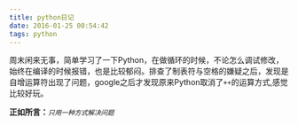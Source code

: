 ```yaml
---
title: python日记
date: 2016-01-25 00:54:42
tags: python
---
```


周末闲来无事，简单学习了一下Python，在做循环的时候，不论怎么调试修改，始终在编译的时候报错，也是比较郁闷。排查了制表符与空格的嫌疑之后，发现是自增运算符出现了问题，google之后才发现原来Python取消了`++`的运算方式,感觉比较好玩。

__正如所言：__*`只用一种方式解决问题`*

